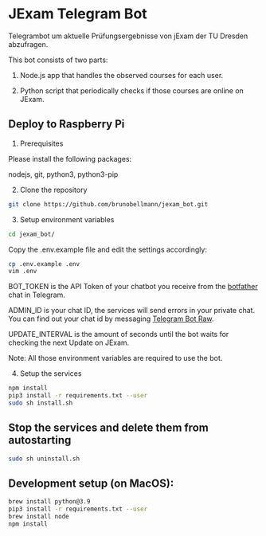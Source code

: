 # JExam Telegram Bot

Telegrambot um aktuelle Prüfungsergebnisse von jExam der TU Dresden abzufragen.

This bot consists of two parts:

1. Node.js app that handles the observed courses for each user.

2. Python script that periodically checks if those courses are online on JExam.

## Deploy to Raspberry Pi

1. Prerequisites

Please install the following packages:

nodejs, git, python3, python3-pip

2. Clone the repository

```bash
git clone https://github.com/brunobellmann/jexam_bot.git
```

3. Setup environment variables

```bash
cd jexam_bot/
```

Copy the .env.example file and edit the settings accordingly:

```bash
cp .env.example .env
vim .env
```

BOT_TOKEN is the API Token of your chatbot you receive from the [botfather](t.me/BotFather) chat in Telegram.

ADMIN_ID is your chat ID, the services will send errors in your private chat. You can find out your chat id by messaging [Telegram Bot Raw](t.me/RawDataBot).

UPDATE_INTERVAL is the amount of seconds until the bot waits for checking the next Update on JExam.

Note: All those environment variables are required to use the bot.

4. Setup the services

```bash
npm install
pip3 install -r requirements.txt --user
sudo sh install.sh
```

## Stop the services and delete them from autostarting

```bash
sudo sh uninstall.sh
```

## Development setup (on MacOS):

```bash
brew install python@3.9
pip3 install -r requirements.txt --user
brew install node
npm install
```
